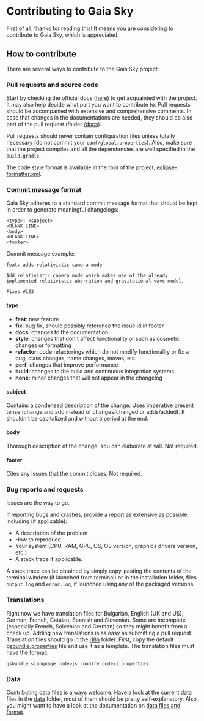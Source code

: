 # Contributing to Gaia Sky

First of all, thanks for reading this! It means you are considering to contribute to Gaia Sky, which is appreciated.

## How to contribute

There are several ways to contribute to the Gaia Sky project:

### Pull requests and source code

Start by checking the official docs ([here](https://gaia.ari.uni-heidelberg.de/gaiasky/docs/html/latest)) to get acquainted with the project. It may also help decide what part you want to contribute to. Pull requests should be accompanied with extensive and comprehensive comments. In case that changes in the documentations are needed, they should be also part of the pull request (folder [/docs](docs)).

Pull requests should never contain configuration files unless totally necessary (do not commit your `conf/global.properties`). Also, make sure that the project compiles and all the dependencies are well specified in the `build.gradle`. 

The code style format is available in the root of the project, [eclipse-formatter.xml](eclipse-formatter.xml).

### Commit message format

Gaia Sky adheres to a standard commit message format that should be kept in order to generate meaningful changelogs:

```
<type>: <subject>
<BLANK LINE>
<body>
<BLANK LINE>
<footer>
```

Commit message example:

```
feat: adds relativistic camera mode

Add relativistic camera mode which makes use of the already implemented relativistic aberration and gravitational wave model.

Fixes #123
```

#### type

-  **feat**: new feature
-  **fix**: bug fix, should possibly reference the issue id in footer
-  **docs**: changes to the documentation
-  **style**: changes that don't affect functionality or such as cosmetic changes or formatting
-  **refactor**: code refactorings which do not modify functionality or fix a bug, class changes, name changes, moves, etc.
-  **perf**: changes that improve performance
-  **build**: changes to the build and continuous integration systems
-  **none**: minor changes that will not appear in the changelog

#### subject

Contains a condensed description of the change. Uses imperative present tense (change and add instead of changes/changed or adds/added). It shouldn't be capitalized and without a period at the end.

#### body

Thorough description of the change. You can elaborate at will. Not required.

#### footer

Cites any issues that the commit closes. Not required.


### Bug reports and requests

Issues are the way to go.

If reporting bugs and crashes, provide a report as extensive as possible, including (if applicable):

- A description of the problem
- How to reproduce
- Your system (CPU, RAM, GPU, OS, OS version, graphics drivers version, etc.)
- A stack trace if applicable.

A stack trace can be obtained by simply copy-pasting the contents of the terminal window (if launched from terminal) or in the installation folder, files `output.log` and `error.log`, if launched using any of the packaged versions.

### Translations

Right now we have translation files for Bulgarian, English (UK and US), German, French, Catalan, Spanish and Slovenian. Some are incomplete (especially French, Solvenian and German) so they might benefit from a check up. Adding new translations is as easy as submitting a pull request. Translation files should go in the [i18n](assets/i18n) folder.
First, copy the default [gsbundle.properties](assets/i18n/gsbundle.properties) file and use it as a template. The translation files must have the format:

`gsbundle_<language_code>[<_country_code>].properties`

### Data

Contributing data files is always welcome. Have a look at the current data files in the [data](assets/data) folder, most of them should be pretty self-explanatory. Also, you might want to have a look at the documentation on [data files and format](https://gaia.ari.uni-heidelberg.de/gaiasky/docs/html/latest/Data-catalogs-formats.html).


